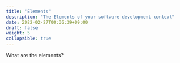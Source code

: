 ```yaml
---
title: "Elements"
description: "The Elements of your software development context"
date: 2022-02-27T00:36:39+09:00
draft: false
weight: 5
collapsible: true
---
```


What are the elements?